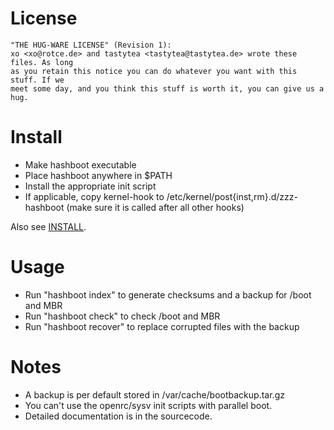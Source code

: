 # License
    "THE HUG-WARE LICENSE" (Revision 1):
    xo <xo@rotce.de> and tastytea <tastytea@tastytea.de> wrote these files. As long
    as you retain this notice you can do whatever you want with this stuff. If we
    meet some day, and you think this stuff is worth it, you can give us a hug.


# Install
* Make hashboot executable
* Place hashboot anywhere in $PATH
* Install the appropriate init script
* If applicable, copy kernel-hook to /etc/kernel/post{inst,rm}.d/zzz-hashboot (make sure it is called after all other hooks)

Also see [INSTALL](https://git.tastytea.de/?p=hashboot.git;a=blob_plain;f=INSTALL).


# Usage
* Run "hashboot index" to generate checksums and a backup for /boot and MBR
* Run "hashboot check" to check /boot and MBR
* Run "hashboot recover" to replace corrupted files with the backup


# Notes
* A backup is per default stored in /var/cache/bootbackup.tar.gz
* You can't use the openrc/sysv init scripts with parallel boot.
* Detailed documentation is in the sourcecode.
